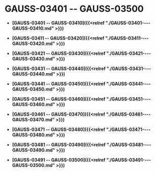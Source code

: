 # GAUSS-03401 -- GAUSS-03500

-   **[GAUSS-03401 -- GAUSS-03410]({{<relref "./GAUSS-03401----GAUSS-03410.md" >}})**

-   **[GAUSS-03411 -- GAUSS-03420]({{<relref "./GAUSS-03411----GAUSS-03420.md" >}})**

-   **[GAUSS-03421 -- GAUSS-03430]({{<relref "./GAUSS-03421----GAUSS-03430.md" >}})**

-   **[GAUSS-03431 -- GAUSS-03440]({{<relref "./GAUSS-03431----GAUSS-03440.md" >}})**

-   **[GAUSS-03441 -- GAUSS-03450]({{<relref "./GAUSS-03441----GAUSS-03450.md" >}})**

-   **[GAUSS-03451 -- GAUSS-03460]({{<relref "./GAUSS-03451----GAUSS-03460.md" >}})**

-   **[GAUSS-03461 -- GAUSS-03470]({{<relref "./GAUSS-03461----GAUSS-03470.md" >}})**

-   **[GAUSS-03471 -- GAUSS-03480]({{<relref "./GAUSS-03471----GAUSS-03480.md" >}})**

-   **[GAUSS-03481 -- GAUSS-03490]({{<relref "./GAUSS-03481----GAUSS-03490.md" >}})**

-   **[GAUSS-03491 -- GAUSS-03500]({{<relref "./GAUSS-03491----GAUSS-03500.md" >}})**
